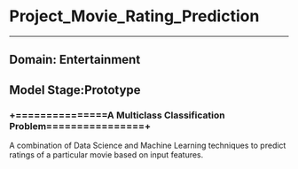 # Project_Movie_Rating_Prediction
---
## Domain: Entertainment
## Model Stage:Prototype
### +===============A Multiclass Classification Problem================+
A combination of Data Science and Machine Learning techniques to predict ratings of a particular movie based on input features. 
